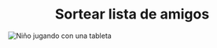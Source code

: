 <h1 align=center> Sortear lista de amigos </h1>

![Niño jugando con una tableta]("assets/amigo-secreto.png")

